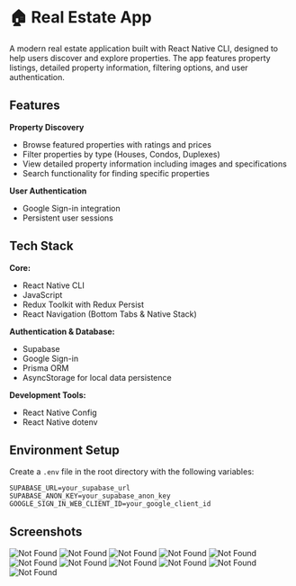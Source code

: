 # 🏠 Real Estate App

A modern real estate application built with React Native CLI, designed to help users discover and explore properties. The app features property listings, detailed property information, filtering options, and user authentication.

## Features

**Property Discovery**  
- Browse featured properties with ratings and prices
- Filter properties by type (Houses, Condos, Duplexes)
- View detailed property information including images and specifications
- Search functionality for finding specific properties

**User Authentication**  
- Google Sign-in integration
- Persistent user sessions

## Tech Stack

**Core:**
- React Native CLI
- JavaScript
- Redux Toolkit with Redux Persist
- React Navigation (Bottom Tabs & Native Stack)

**Authentication & Database:**
- Supabase
- Google Sign-in
- Prisma ORM
- AsyncStorage for local data persistence

**Development Tools:**
- React Native Config
- React Native dotenv

## Environment Setup

Create a `.env` file in the root directory with the following variables:
```
SUPABASE_URL=your_supabase_url
SUPABASE_ANON_KEY=your_supabase_anon_key
GOOGLE_SIGN_IN_WEB_CLIENT_ID=your_google_client_id
```

## Screenshots

![Not Found](https://i.postimg.cc/j28k149H/1.jpg)
![Not Found](https://i.postimg.cc/s2FHbXnN/2.jpg)
![Not Found](https://i.postimg.cc/qBmb4Qbn/3.jpg)
![Not Found](https://i.postimg.cc/BZwgdbbB/4.jpg)
![Not Found](https://i.postimg.cc/rF0JcTtX/5.jpg)
![Not Found](https://i.postimg.cc/02TCy4p6/6.jpg)
![Not Found](https://i.postimg.cc/528SYm3s/7.jpg)
![Not Found](https://i.postimg.cc/q70X8CD4/8.jpg)
![Not Found](https://i.postimg.cc/k4gQHPdH/9.jpg)
![Not Found](https://i.postimg.cc/pTcfbcWL/10.jpg)
![Not Found](https://i.postimg.cc/x8WLqkbr/11.jpg)
